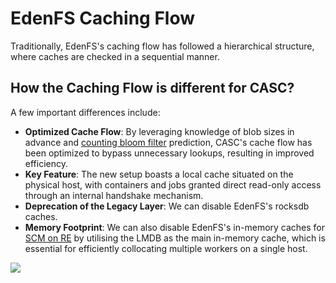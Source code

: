 # EdenFS Caching Flow

Traditionally, EdenFS's caching flow has followed a hierarchical structure, where caches are checked in a sequential manner.

## How the Caching Flow is different for CASC?

A few important differences include:

* **Optimized Cache Flow**: By leveraging knowledge of blob sizes in advance and [counting bloom filter](https://en.wikipedia.org/wiki/Counting_Bloom_filter) prediction, CASC's cache flow has been optimized to bypass unnecessary lookups, resulting in improved efficiency.
* **Key Feature**: The new setup boasts a local cache situated on the physical host, with containers and jobs granted direct read-only access through an internal handshake mechanism.
* **Deprecation of the Legacy Layer**: We can disable EdenFS's rocksdb caches.
* **Memory Footprint**: We can also disable EdenFS's in-memory caches for [SCM on RE](https://www.internalfb.com/wiki/Source_Control/Engineering/Repo_Support_On_Remote_Execution/repo_support_on_remote_execution) by utilising the LMDB as the main in-memory cache,  which is essential for efficiently collocating multiple workers on a single host.

![](px/6J9dw)

